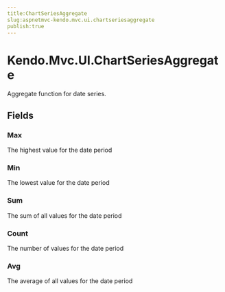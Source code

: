```yaml
---
title:ChartSeriesAggregate
slug:aspnetmvc-kendo.mvc.ui.chartseriesaggregate
publish:true
---
```


# Kendo.Mvc.UI.ChartSeriesAggregate
Aggregate function for date series.

## Fields
### Max
The highest value for the date period
### Min
The lowest value for the date period
### Sum
The sum of all values for the date period
### Count
The number of values for the date period
### Avg
The average of all values for the date period




 
